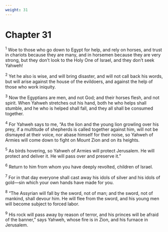 ```yaml
---
weight: 31
---
```


# Chapter 31

<sup>1</sup> Woe to those who go down to Egypt for help, and rely on horses, and trust in chariots because they are many, and in horsemen because they are very strong, but they don’t look to the Holy One of Israel, and they don’t seek Yahweh! 

<sup>2</sup> Yet he also is wise, and will bring disaster, and will not call back his words, but will arise against the house of the evildoers, and against the help of those who work iniquity. 

<sup>3</sup> Now the Egyptians are men, and not God; and their horses flesh, and not spirit. When Yahweh stretches out his hand, both he who helps shall stumble, and he who is helped shall fall, and they all shall be consumed together. 

<sup>4</sup> For Yahweh says to me, “As the lion and the young lion growling over his prey, if a multitude of shepherds is called together against him, will not be dismayed at their voice, nor abase himself for their noise, so Yahweh of Armies will come down to fight on Mount Zion and on its heights. 

<sup>5</sup> As birds hovering, so Yahweh of Armies will protect Jerusalem. He will protect and deliver it. He will pass over and preserve it.” 

<sup>6</sup> Return to him from whom you have deeply revolted, children of Israel. 

<sup>7</sup> For in that day everyone shall cast away his idols of silver and his idols of gold—sin which your own hands have made for you. 

<sup>8</sup> “The Assyrian will fall by the sword, not of man; and the sword, not of mankind, shall devour him. He will flee from the sword, and his young men will become subject to forced labor. 

<sup>9</sup> His rock will pass away by reason of terror, and his princes will be afraid of the banner,” says Yahweh, whose fire is in Zion, and his furnace in Jerusalem. 


